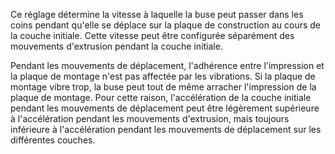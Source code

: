 Ce réglage détermine la vitesse à laquelle la buse peut passer dans les coins pendant qu'elle se déplace sur la plaque de construction au cours de la couche initiale. Cette vitesse peut être configurée séparément des mouvements d'extrusion pendant la couche initiale.

Pendant les mouvements de déplacement, l'adhérence entre l'impression et la plaque de montage n'est pas affectée par les vibrations. Si la plaque de montage vibre trop, la buse peut tout de même arracher l'impression de la plaque de montage. Pour cette raison, l'accélération de la couche initiale pendant les mouvements de déplacement peut être légèrement supérieure à l'accélération pendant les mouvements d'extrusion, mais toujours inférieure à l'accélération pendant les mouvements de déplacement sur les différentes couches.
